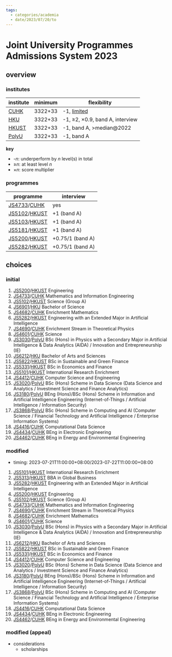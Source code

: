 ```yaml
---
tags:
  - categories/academia
  - date/2023/07/20/to
---
```


# Joint University Programmes Admissions System 2023

[CUHK]: https://www.jupas.edu.hk/en/programmes-offered/cuhk/
[HKU]: https://www.jupas.edu.hk/en/programmes-offered/hku/
[HKUST]: https://www.jupas.edu.hk/en/programmes-offered/hkust/
[JS3020]: https://www.jupas.edu.hk/en/programme/polyu/JS3020/
[JS3030]: https://www.jupas.edu.hk/en/programme/polyu/JS3030/
[JS3180]: https://www.jupas.edu.hk/en/programme/polyu/JS3180/
[JS3868]: https://www.jupas.edu.hk/en/programme/polyu/JS3868/
[JS4412]: https://www.jupas.edu.hk/en/programme/cuhk/JS4412/
[JS4416]: https://www.jupas.edu.hk/en/programme/cuhk/JS4416/
[JS4434]: https://www.jupas.edu.hk/en/programme/cuhk/JS4434/
[JS4462]: https://www.jupas.edu.hk/en/programme/cuhk/JS4462/
[JS4601]: https://www.jupas.edu.hk/en/programme/cuhk/JS4601/
[JS4682]: https://www.jupas.edu.hk/en/programme/cuhk/JS4682/
[JS4690]: https://www.jupas.edu.hk/en/programme/cuhk/JS4690/
[JS4733]: https://www.jupas.edu.hk/en/programme/cuhk/JS4733/
[JS5101]: https://www.jupas.edu.hk/en/programme/hkust/JS5101/
[JS5102]: https://www.jupas.edu.hk/en/programme/hkust/JS5102/
[JS5103]: https://www.jupas.edu.hk/en/programme/hkust/JS5103/
[JS5181]: https://www.jupas.edu.hk/en/programme/hkust/JS5181/
[JS5200]: https://www.jupas.edu.hk/en/programme/hkust/JS5200/
[JS5282]: https://www.jupas.edu.hk/en/programme/hkust/JS5282/
[JS5313]: https://www.jupas.edu.hk/en/programme/hkust/JS5313/
[JS5331]: https://www.jupas.edu.hk/en/programme/hkust/JS5331/
[JS5332]: https://www.jupas.edu.hk/en/programme/hkust/JS5332/
[JS5822]: https://www.jupas.edu.hk/en/programme/hkust/JS5822/
[JS5901]: https://www.jupas.edu.hk/en/programme/hkust/JS5901/
[JS6212]: https://www.jupas.edu.hk/en/programme/hku/JS6212/
[JS6901]: https://www.jupas.edu.hk/en/programme/hku/JS6901/
[PolyU]: https://www.jupas.edu.hk/en/programmes-offered/polyu/

## overview

### institutes

| institute | minimum | flexibility |
|-|-|-|
| [CUHK] | 3322+33 | -1, [limited](https://www.cuhk.edu.hk/adm/jupas/flexible_admission_arrangement_2023.pdf) |
| [HKU] | 3322+33 | -1, ≥2, ×0.9, band A, interview |
| [HKUST] | 3322+33 | -1, band A, >median@2022 |
| [PolyU] | 3322+33 | -1, band A |

__key__
- -_n_: underperform by _n_ level(s) in total
- ≥_n_: at least level _n_
- ×_n_: score multiplier

### programmes

| programme | interview |
|-|-|
| [JS4733]/[CUHK] | yes |
| [JS5102]/[HKUST] | +1 (band A) |
| [JS5103]/[HKUST] | +1 (band A) |
| [JS5181]/[HKUST] | +1 (band A) |
| [JS5200]/[HKUST] | +0.75/1 (band A) |
| [JS5282]/[HKUST] | +0.75/1 (band A) |

## choices

### initial

1. [JS5200]/[HKUST] Engineering
2. [JS4733]/[CUHK] Mathematics and Information Engineering
3. [JS5102]/[HKUST] Science (Group A)
4. [JS6901]/[HKU] Bachelor of Science
5. [JS4682]/[CUHK] Enrichment Mathematics
6. [JS5282]/[HKUST] Engineering with an Extended Major in Artificial Intelligence
7. [JS4690]/[CUHK] Enrichment Stream in Theoretical Physics
8. [JS4601]/[CUHK] Science
9. [JS3030]/[PolyU] BSc (Hons) in Physics with a Secondary Major in Artificial Intelligence & Data Analytics (AIDA) / Innovation and Entrepreneurship (IE)
10. [JS6212]/[HKU] Bachelor of Arts and Sciences
11. [JS5822]/[HKUST] BSc in Sustainable and Green Finance
12. [JS5331]/[HKUST] BSc in Economics and Finance
13. [JS5101]/[HKUST] International Research Enrichment
14. [JS4412]/[CUHK] Computer Science and Engineering
15. [JS3020]/[PolyU] BSc (Hons) Scheme in Data Science (Data Science and Analytics / Investment Science and Finance Analytics)
16. [JS3180]/[PolyU] BEng (Hons)/BSc (Hons) Scheme in Information and Artificial Intelligence Engineering (Internet-of-Things / Artificial Intelligence / Information Security)
17. [JS3868]/[PolyU] BSc (Hons) Scheme in Computing and AI (Computer Science / Financial Technology and Artificial Intelligence / Enterprise Information Systems)
18. [JS4416]/[CUHK] Computational Data Science
19. [JS4434]/[CUHK] BEng in Electronic Engineering
20. [JS4462]/[CUHK] BEng in Energy and Environmental Engineering

### modified

- timing: 2023-07-21T11:00:00+08:00/2023-07-22T11:00:00+08:00

1. [JS5101]/[HKUST] International Research Enrichment
2. [JS5313]/[HKUST] BBA in Global Business
3. [JS5282]/[HKUST] Engineering with an Extended Major in Artificial Intelligence
4. [JS5200]/[HKUST] Engineering
5. [JS5102]/[HKUST] Science (Group A)
6. [JS4733]/[CUHK] Mathematics and Information Engineering
7. [JS4690]/[CUHK] Enrichment Stream in Theoretical Physics
8. [JS4682]/[CUHK] Enrichment Mathematics
9. [JS4601]/[CUHK] Science
10. [JS3030]/[PolyU] BSc (Hons) in Physics with a Secondary Major in Artificial Intelligence & Data Analytics (AIDA) / Innovation and Entrepreneurship (IE)
11. [JS6212]/[HKU] Bachelor of Arts and Sciences
12. [JS5822]/[HKUST] BSc in Sustainable and Green Finance
13. [JS5331]/[HKUST] BSc in Economics and Finance
14. [JS4412]/[CUHK] Computer Science and Engineering
15. [JS3020]/[PolyU] BSc (Hons) Scheme in Data Science (Data Science and Analytics / Investment Science and Finance Analytics)
16. [JS3180]/[PolyU] BEng (Hons)/BSc (Hons) Scheme in Information and Artificial Intelligence Engineering (Internet-of-Things / Artificial Intelligence / Information Security)
17. [JS3868]/[PolyU] BSc (Hons) Scheme in Computing and AI (Computer Science / Financial Technology and Artificial Intelligence / Enterprise Information Systems)
18. [JS4416]/[CUHK] Computational Data Science
19. [JS4434]/[CUHK] BEng in Electronic Engineering
20. [JS4462]/[CUHK] BEng in Energy and Environmental Engineering

### modified (appeal)

- considerations
	- scholarships
